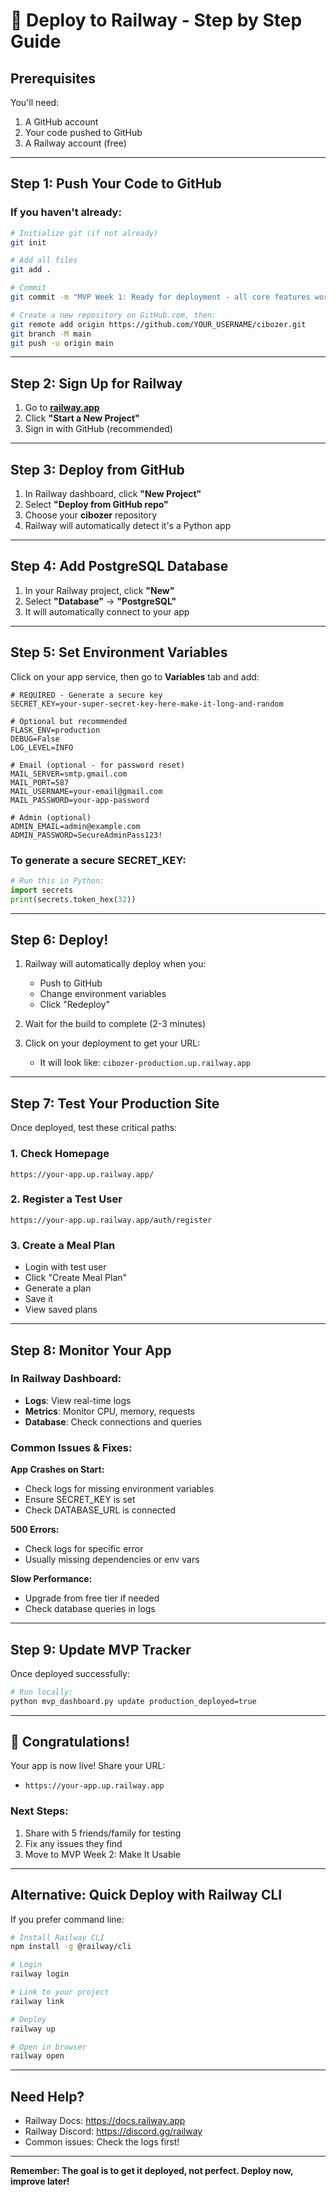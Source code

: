 # 🚀 Deploy to Railway - Step by Step Guide

## Prerequisites
You'll need:
1. A GitHub account
2. Your code pushed to GitHub
3. A Railway account (free)

---

## Step 1: Push Your Code to GitHub

### If you haven't already:
```bash
# Initialize git (if not already)
git init

# Add all files
git add .

# Commit
git commit -m "MVP Week 1: Ready for deployment - all core features working"

# Create a new repository on GitHub.com, then:
git remote add origin https://github.com/YOUR_USERNAME/cibozer.git
git branch -M main
git push -u origin main
```

---

## Step 2: Sign Up for Railway

1. Go to **[railway.app](https://railway.app)**
2. Click **"Start a New Project"**
3. Sign in with GitHub (recommended)

---

## Step 3: Deploy from GitHub

1. In Railway dashboard, click **"New Project"**
2. Select **"Deploy from GitHub repo"**
3. Choose your **cibozer** repository
4. Railway will automatically detect it's a Python app

---

## Step 4: Add PostgreSQL Database

1. In your Railway project, click **"New"**
2. Select **"Database"** → **"PostgreSQL"**
3. It will automatically connect to your app

---

## Step 5: Set Environment Variables

Click on your app service, then go to **Variables** tab and add:

```env
# REQUIRED - Generate a secure key
SECRET_KEY=your-super-secret-key-here-make-it-long-and-random

# Optional but recommended
FLASK_ENV=production
DEBUG=False
LOG_LEVEL=INFO

# Email (optional - for password reset)
MAIL_SERVER=smtp.gmail.com
MAIL_PORT=587
MAIL_USERNAME=your-email@gmail.com
MAIL_PASSWORD=your-app-password

# Admin (optional)
ADMIN_EMAIL=admin@example.com
ADMIN_PASSWORD=SecureAdminPass123!
```

### To generate a secure SECRET_KEY:
```python
# Run this in Python:
import secrets
print(secrets.token_hex(32))
```

---

## Step 6: Deploy!

1. Railway will automatically deploy when you:
   - Push to GitHub
   - Change environment variables
   - Click "Redeploy"

2. Wait for the build to complete (2-3 minutes)

3. Click on your deployment to get your URL:
   - It will look like: `cibozer-production.up.railway.app`

---

## Step 7: Test Your Production Site

Once deployed, test these critical paths:

### 1. Check Homepage
```
https://your-app.up.railway.app/
```

### 2. Register a Test User
```
https://your-app.up.railway.app/auth/register
```

### 3. Create a Meal Plan
- Login with test user
- Click "Create Meal Plan"
- Generate a plan
- Save it
- View saved plans

---

## Step 8: Monitor Your App

### In Railway Dashboard:
- **Logs**: View real-time logs
- **Metrics**: Monitor CPU, memory, requests
- **Database**: Check connections and queries

### Common Issues & Fixes:

**App Crashes on Start:**
- Check logs for missing environment variables
- Ensure SECRET_KEY is set
- Check DATABASE_URL is connected

**500 Errors:**
- Check logs for specific error
- Usually missing dependencies or env vars

**Slow Performance:**
- Upgrade from free tier if needed
- Check database queries in logs

---

## Step 9: Update MVP Tracker

Once deployed successfully:

```bash
# Run locally:
python mvp_dashboard.py update production_deployed=true
```

---

## 🎉 Congratulations!

Your app is now live! Share your URL:
- `https://your-app.up.railway.app`

### Next Steps:
1. Share with 5 friends/family for testing
2. Fix any issues they find
3. Move to MVP Week 2: Make It Usable

---

## Alternative: Quick Deploy with Railway CLI

If you prefer command line:

```bash
# Install Railway CLI
npm install -g @railway/cli

# Login
railway login

# Link to your project
railway link

# Deploy
railway up

# Open in browser
railway open
```

---

## Need Help?

- Railway Docs: https://docs.railway.app
- Railway Discord: https://discord.gg/railway
- Common issues: Check the logs first!

---

**Remember: The goal is to get it deployed, not perfect. Deploy now, improve later!**